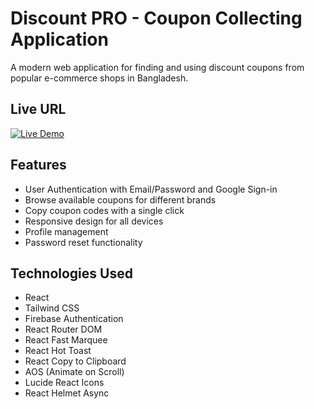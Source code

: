 # Discount PRO - Coupon Collecting Application

A modern web application for finding and using discount coupons from popular e-commerce shops in Bangladesh.

## Live URL

[![Live Demo](https://img.shields.io/badge/Live%20Demo-Click%20Here-brightgreen)](https://discound-pro-purnendu.netlify.app)



## Features


- User Authentication with Email/Password and Google Sign-in
- Browse available coupons for different brands
- Copy coupon codes with a single click
- Responsive design for all devices
- Profile management
- Password reset functionality



## Technologies Used

- React
- Tailwind CSS
- Firebase Authentication
- React Router DOM
- React Fast Marquee
- React Hot Toast
- React Copy to Clipboard
- AOS (Animate on Scroll)
- Lucide React Icons
- React Helmet Async



